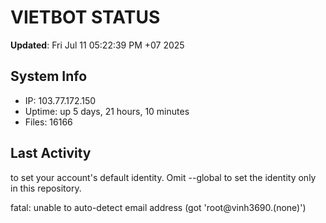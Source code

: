 # VIETBOT STATUS
**Updated**: Fri Jul 11 05:22:39 PM +07 2025

## System Info
- IP: 103.77.172.150
- Uptime: up 5 days, 21 hours, 10 minutes
- Files: 16166

## Last Activity

to set your account's default identity.
Omit --global to set the identity only in this repository.

fatal: unable to auto-detect email address (got 'root@vinh3690.(none)')
